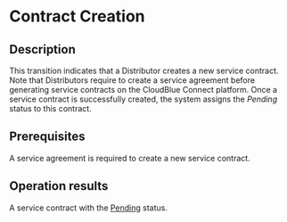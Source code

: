 # Contract Creation
## Description
This transition indicates that a Distributor creates a new service contract. Note that Distributors require to create a service agreement before generating service contracts on the CloudBlue Connect platform.
Once a service contract is successfully created, the system assigns the *Pending* status to this contract. 
## Prerequisites
A service agreement is required to create a new service contract.
## Operation results
A service contract with the [Pending](s-a-pending.html) status.
